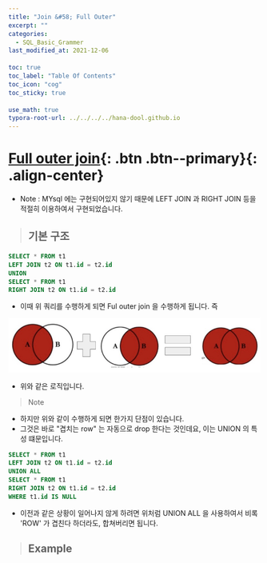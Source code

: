 ```yaml
---
title: "Join &#58; Full Outer"
excerpt: ""
categories:
  - SQL_Basic_Grammer
last_modified_at: 2021-12-06

toc: true
toc_label: "Table Of Contents"
toc_icon: "cog"
toc_sticky: true

use_math: true
typora-root-url: ../../../../hana-dool.github.io
---
```


# [Full outer join](#link){: .btn .btn--primary}{: .align-center}

- Note : MYsql 에는 구현되어있지 않기 때문에 LEFT JOIN 과 RIGHT JOIN 등을 적절히 이용하여서 구현되었습니다.

> ## 기본 구조

```sql
SELECT * FROM t1
LEFT JOIN t2 ON t1.id = t2.id
UNION
SELECT * FROM t1
RIGHT JOIN t2 ON t1.id = t2.id
```

- 이때 위 쿼리를 수행하게 되면 Ful outer join 을 수행하게 됩니다. 즉 

![jpg](/assets/images/Program/70_1.jpg)

- 위와 같은 로직입니다. 

> Note

- 하지만 위와 같이 수행하게 되면 한가지 단점이 있습니다.
- 그것은 바로 "겹치는 row" 는 자동으로 drop 한다는 것인데요, 이는 UNION 의 특성 떄문입니다. 

```sql
SELECT * FROM t1
LEFT JOIN t2 ON t1.id = t2.id
UNION ALL
SELECT * FROM t1
RIGHT JOIN t2 ON t1.id = t2.id
WHERE t1.id IS NULL
```

- 이전과 같은 상황이 일어나지 않게 하려면 위처럼 UNION ALL 을 사용하여서 비록 'ROW' 가 겹친다 하더라도, 합쳐버리면 됩니다. 

> ## Example

